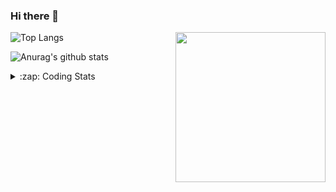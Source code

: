 ### Hi there 👋

<!--
**tao8687/tao8687** is a ✨ _special_ ✨ repository because its `README.md` (this file) appears on your GitHub profile.

Here are some ideas to get you started:

- 🔭 I’m currently working on ...
- 🌱 I’m currently learning ...
- 👯 I’m looking to collaborate on ...
- 🤔 I’m looking for help with ...
- 💬 Ask me about ...
- 📫 How to reach me: ...
- 😄 Pronouns: ...
- ⚡ Fun fact: ...
-->

<img align='right' src="https://media.giphy.com/media/M9gbBd9nbDrOTu1Mqx/giphy.gif" width="240">

  
![Top Langs](https://github-readme-stats.vercel.app/api/top-langs/?username=tao8687&layout=compact&title_color=23238E&text_color=A67D3D)

![Anurag's github stats](https://github-readme-stats.vercel.app/api?username=tao8687&show_icons=true&&text_color=A67D3D&title_color=23238E&show_icons=false&count_private=true&hide=stars)

<details>
  <summary>:zap: Coding Stats</summary>
  <br>
    
<!--START_SECTION:waka-->

```txt
From: 03 August 2024 - To: 10 August 2024

Other      8 hrs 22 mins   █████████▒░░░░░░░░░░░░░░░   37.46 %
C++        7 hrs           ████████░░░░░░░░░░░░░░░░░   31.39 %
Python     3 hrs 26 mins   ████░░░░░░░░░░░░░░░░░░░░░   15.42 %
YAML       2 hrs 9 mins    ██▒░░░░░░░░░░░░░░░░░░░░░░   09.68 %
Markdown   56 mins         █░░░░░░░░░░░░░░░░░░░░░░░░   04.21 %
```

<!--END_SECTION:waka-->
</details>
